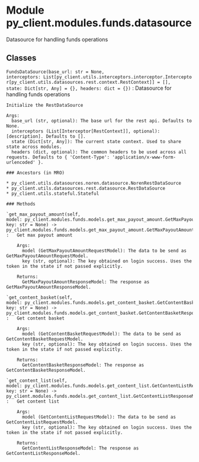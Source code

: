 Module py_client.modules.funds.datasource
=========================================
Datasource for handling funds operations

Classes
-------

`FundsDataSource(base_url: str = None, interceptors: List[py_client.utils.interceptors.interceptor.Interceptor[py_client.utils.datasources.rest.context.RestContext]] = [], state: Dict[str, Any] = {}, headers: dict = {})`
:   Datasource for handling funds operations
    
    Initialize the RestDataSource
    
    Args:
      base_url (str, optional): The base url for the rest api. Defaults to None.
      interceptors (List[Interceptor[RestContext]], optional): [description]. Defaults to [].
      state (Dict[str, Any]): The current state context. Used to share state across modules.
      headers (dict, optional): The common headers to be used across all requests. Defaults to { 'Content-Type': 'application/x-www-form-urlencoded' }.

    ### Ancestors (in MRO)

    * py_client.utils.datasources.noren.datasource.NorenRestDataSource
    * py_client.utils.datasources.rest.datasource.RestDataSource
    * py_client.utils.stateful.Stateful

    ### Methods

    `get_max_payout_amount(self, model: py_client.modules.funds.models.get_max_payout_amount.GetMaxPayoutAmountRequestModel, key: str = None) ‑> py_client.modules.funds.models.get_max_payout_amount.GetMaxPayoutAmountResponseModel`
    :   Get max payout amount
        
        Args:
          model (GetMaxPayoutAmountRequestModel): The data to be send as GetMaxPayoutAmountRequestModel.
          key (str, optional): The key obtained on login success. Uses the token in the state if not passed explicitly.
        
        Returns:
          GetMaxPayoutAmountResponseModel: The response as GetMaxPayoutAmountResponseModel.

    `get_content_basket(self, model: py_client.modules.funds.models.get_content_basket.GetContentBasketRequestModel, key: str = None) ‑> py_client.modules.funds.models.get_content_basket.GetContentBasketResponseModel`
    :   Get content basket
        
        Args:
          model (GetContentBasketRequestModel): The data to be send as GetContentBasketRequestModel.
          key (str, optional): The key obtained on login success. Uses the token in the state if not passed explicitly.
        
        Returns:
          GetContentBasketResponseModel: The response as GetContentBasketResponseModel.

    `get_content_list(self, model: py_client.modules.funds.models.get_content_list.GetContentListRequestModel, key: str = None) ‑> py_client.modules.funds.models.get_content_list.GetContentListResponseModel`
    :   Get content list
        
        Args:
          model (GetContentListRequestModel): The data to be send as GetContentListRequestModel.
          key (str, optional): The key obtained on login success. Uses the token in the state if not passed explicitly.
        
        Returns:
          GetContentListResponseModel: The response as GetContentListResponseModel.